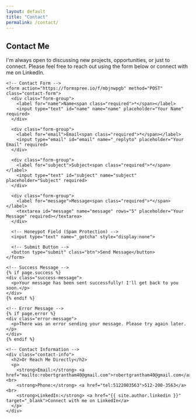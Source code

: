 ```yaml
---
layout: default
title: "Contact"
permalink: /contact/
---
```


<!-- Contact Page Section -->
<section class="contact-page-section section">
  <div class="container">
    <h1>Contact Me</h1>
    <p>
      I'm always open to discussing new projects, opportunities, or just to connect. Please feel free to reach out using the form below or connect with me on LinkedIn.
    </p>
    
    <!-- Contact Form -->
    <form action="https://formspree.io/f/mbjnwpgb" method="POST" class="contact-form">
      <div class="form-group">
        <label for="name">Name<span class="required">*</span></label>
        <input type="text" id="name" name="name" placeholder="Your Name" required>
      </div>
      
      <div class="form-group">
        <label for="email">Email<span class="required">*</span></label>
        <input type="email" id="email" name="_replyto" placeholder="Your Email" required>
      </div>
      
      <div class="form-group">
        <label for="subject">Subject<span class="required">*</span></label>
        <input type="text" id="subject" name="subject" placeholder="Subject" required>
      </div>
      
      <div class="form-group">
        <label for="message">Message<span class="required">*</span></label>
        <textarea id="message" name="message" rows="5" placeholder="Your Message" required></textarea>
      </div>
      
      <!-- Honeypot Field (Spam Protection) -->
      <input type="text" name="_gotcha" style="display:none">
      
      <!-- Submit Button -->
      <button type="submit" class="btn">Send Message</button>
    </form>
    
    <!-- Success Message -->
    {% if page.success %}
    <div class="success-message">
      <p>Your message has been sent successfully! I'll get back to you soon.</p>
    </div>
    {% endif %}
    
    <!-- Error Message -->
    {% if page.error %}
    <div class="error-message">
      <p>There was an error sending your message. Please try again later.</p>
    </div>
    {% endif %}
    
    <!-- Contact Information -->
    <div class="contact-info">
      <h2>Or Reach Me Directly</h2>
      <p>
        <strong>Email:</strong> <a href="mailto:robertgrantham40@gmail.com">robertgrantham40@gmail.com</a><br>
        <strong>Phone:</strong> <a href="tel:5122003563">512-200-3563</a><br>
        <strong>LinkedIn:</strong> <a href="{{ site.author.linkedin }}" target="_blank">Connect with me on LinkedIn</a>
      </p>
    </div>
  </div>
</section>
